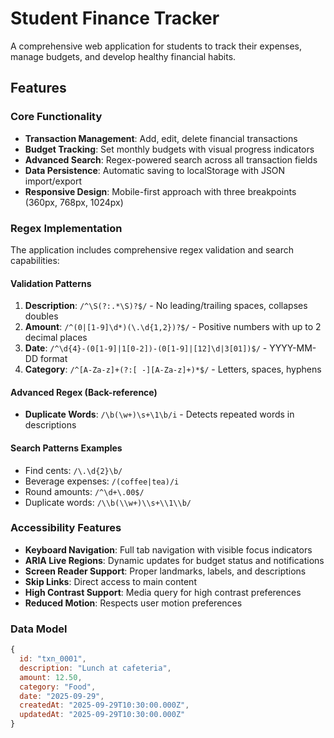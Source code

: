 # Student Finance Tracker

A comprehensive web application for students to track their expenses, manage budgets, and develop healthy financial habits.

## Features

### Core Functionality
- **Transaction Management**: Add, edit, delete financial transactions
- **Budget Tracking**: Set monthly budgets with visual progress indicators
- **Advanced Search**: Regex-powered search across all transaction fields
- **Data Persistence**: Automatic saving to localStorage with JSON import/export
- **Responsive Design**: Mobile-first approach with three breakpoints (360px, 768px, 1024px)

### Regex Implementation
The application includes comprehensive regex validation and search capabilities:

#### Validation Patterns
1. **Description**: `/^\S(?:.*\S)?$/` - No leading/trailing spaces, collapses doubles
2. **Amount**: `/^(0|[1-9]\d*)(\.\d{1,2})?$/` - Positive numbers with up to 2 decimal places
3. **Date**: `/^\d{4}-(0[1-9]|1[0-2])-(0[1-9]|[12]\d|3[01])$/` - YYYY-MM-DD format
4. **Category**: `/^[A-Za-z]+(?:[ -][A-Za-z]+)*$/` - Letters, spaces, hyphens

#### Advanced Regex (Back-reference)
- **Duplicate Words**: `/\b(\w+)\s+\1\b/i` - Detects repeated words in descriptions

#### Search Patterns Examples
- Find cents: `/\.\d{2}\b/`
- Beverage expenses: `/(coffee|tea)/i`
- Round amounts: `/^\d+\.00$/`
- Duplicate words: `/\\b(\\w+)\\s+\\1\\b/`

### Accessibility Features
- **Keyboard Navigation**: Full tab navigation with visible focus indicators
- **ARIA Live Regions**: Dynamic updates for budget status and notifications
- **Screen Reader Support**: Proper landmarks, labels, and descriptions
- **Skip Links**: Direct access to main content
- **High Contrast Support**: Media query for high contrast preferences
- **Reduced Motion**: Respects user motion preferences

### Data Model
```javascript
{
  id: "txn_0001",
  description: "Lunch at cafeteria",
  amount: 12.50,
  category: "Food",
  date: "2025-09-29",
  createdAt: "2025-09-29T10:30:00.000Z",
  updatedAt: "2025-09-29T10:30:00.000Z"
}